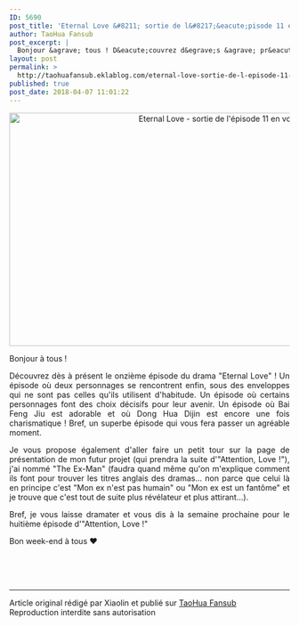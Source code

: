 ```yaml
---
ID: 5690
post_title: 'Eternal Love &#8211; sortie de l&#8217;&eacute;pisode 11 en vostfr'
author: TaoHua Fansub
post_excerpt: |
  Bonjour &agrave; tous ! D&eacute;couvrez d&egrave;s &agrave; pr&eacute;sent le onzi&egrave;me &eacute;pisode du drama "Eternal Love" ! Un &eacute;pisode o&ugrave; deux personnages se rencontrent enfin, sous des enveloppes qui ne sont pas celles qu'ils utilisent d'habitude. Un &eacute;pisode o&ugrave; certains personnages font des choix d&eacute;cisifs pour leur avenir....
layout: post
permalink: >
  http://taohuafansub.eklablog.com/eternal-love-sortie-de-l-episode-11-en-vostfr-a141845398
published: true
post_date: 2018-04-07 11:01:22
---
```

<p style="text-align: center;"><a href="http://taohuafansub.eklablog.com/eternal-love-a128676322"><img src="https://united-subs.dearclouds.com/wp-content/uploads/2018/05/1c12bc453ef838954d22e8087ac29a3a.jpg" alt="Eternal Love - sortie de l'&eacute;pisode 11 en vostfr" width="745" height="419"/></a></p>
<p style="text-align: justify;">Bonjour &agrave; tous !</p>
<p style="text-align: justify;">D&eacute;couvrez d&egrave;s &agrave; pr&eacute;sent le onzi&egrave;me &eacute;pisode du drama "Eternal Love" ! Un &eacute;pisode o&ugrave; deux personnages se rencontrent enfin, sous des enveloppes qui ne sont pas celles qu'ils utilisent d'habitude. Un &eacute;pisode o&ugrave; certains personnages font des choix d&eacute;cisifs pour leur avenir. Un &eacute;pisode o&ugrave; Bai Feng Jiu est adorable et o&ugrave; Dong Hua Dijin est encore une fois charismatique ! Bref, un superbe &eacute;pisode qui vous fera passer un agr&eacute;able moment.</p>
<p style="text-align: justify;">Je vous propose &eacute;galement d'aller faire un petit tour sur la page de pr&eacute;sentation de mon futur projet (qui prendra la suite d'"Attention, Love !"), j'ai nomm&eacute; "The Ex-Man" (faudra quand m&ecirc;me qu'on m'explique comment ils font pour trouver les titres anglais des dramas... non parce que celui l&agrave; en principe c'est "Mon ex n'est pas humain" ou "Mon ex est un fant&ocirc;me" et je trouve que c'est tout de suite plus r&eacute;v&eacute;lateur et plus attirant...).</p>
<p style="text-align: justify;">Bref, je vous laisse dramater et vous dis &agrave; la semaine prochaine pour le huiti&egrave;me &eacute;pisode d'"Attention, Love !"</p>
<p style="text-align: justify;">Bon week-end &agrave; tous &hearts;</p><br /><br /><br /><hr />Article original rédigé par Xiaolin et publié sur <a href="http://taohuafansub.eklablog.com/">TaoHua Fansub</a> <br /> Reproduction interdite sans autorisation